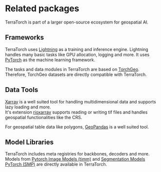 # Related packages

TerraTorch is part of a larger open-source ecosystem for geospatial AI.

## Frameworks

TerraTorch uses [Lightning](https://lightning.ai/docs/pytorch/latest/) as a training and inference engine. 
Lightning handles many basic tasks like GPU allocation, logging and more. It uses [PyTorch](https://pytorch.org) as the machine learning framework.

The tasks and data modules in TerraTorch are based on [TorchGeo](https://torchgeo.readthedocs.io/en/latest/). 
Therefore, TorchGeo datasets are directly compatible with TerraTorch. 

## Data Tools

[Xarray](https://docs.xarray.dev/en/stable/) is a well suited tool for handling multidimensional data and supports lazy loading and more.  
It's extension [rioxarray](https://corteva.github.io/rioxarray/html/rioxarray.html) supports reading or writing tif files and handles geospatial functionalities like the CRS.  

For geospatial table data like polygons, [GeoPandas](https://geopandas.org/en/stable/) is a well suited tool.

## Model Libraries

TerraTorch includes meta registries for backbones, decoders and more. 
Models from [Pytorch Image Models (timm)](https://huggingface.co/timm) and [Segmentation Models PyTorch (SMP)](https://segmentation-modelspytorch.readthedocs.io/en/latest/) are directly available in TerraTorch.
